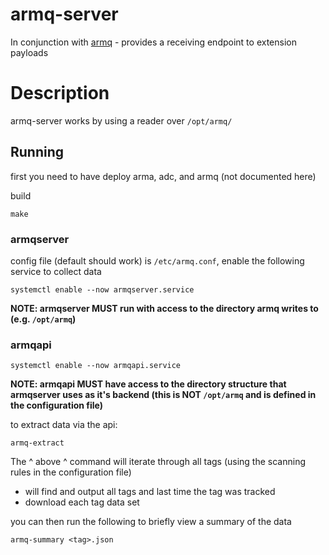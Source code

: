 armq-server
===

In conjunction with [armq](https://voidedtech.com/cgit/armq/about/) - provides a receiving endpoint to extension payloads

# Description

armq-server works by using a reader over `/opt/armq/`

## Running

first you need to have deploy arma, adc, and armq (not documented here)

build
```
make
```

### armqserver

config file (default should work) is `/etc/armq.conf`, enable the following service to collect data
```
systemctl enable --now armqserver.service
```
**NOTE: armqserver MUST run with access to the directory armq writes to (e.g. `/opt/armq`)**

### armqapi

```
systemctl enable --now armqapi.service
```
**NOTE: armqapi MUST have access to the directory structure that armqserver uses as it's backend (this is NOT `/opt/armq` and is defined in the configuration file)**

to extract data via the api:
```
armq-extract
```

The ^ above ^ command will iterate through all tags (using the scanning rules in the configuration file)

* will find and output all tags and last time the tag was tracked
* download each tag data set

you can then run the following to briefly view a summary of the data
```
armq-summary <tag>.json
```
